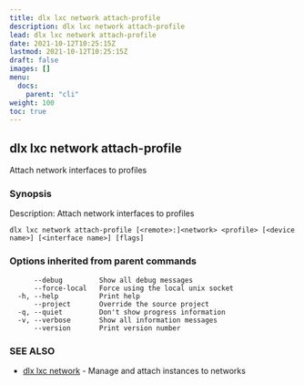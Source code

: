 ```yaml
---
title: dlx lxc network attach-profile
description: dlx lxc network attach-profile
lead: dlx lxc network attach-profile
date: 2021-10-12T10:25:15Z
lastmod: 2021-10-12T10:25:15Z
draft: false
images: []
menu:
  docs:
    parent: "cli"
weight: 100
toc: true
---
```

## dlx lxc network attach-profile

Attach network interfaces to profiles

### Synopsis

Description:
  Attach network interfaces to profiles



```
dlx lxc network attach-profile [<remote>:]<network> <profile> [<device name>] [<interface name>] [flags]
```

### Options inherited from parent commands

```
      --debug         Show all debug messages
      --force-local   Force using the local unix socket
  -h, --help          Print help
      --project       Override the source project
  -q, --quiet         Don't show progress information
  -v, --verbose       Show all information messages
      --version       Print version number
```

### SEE ALSO

* [dlx lxc network](/docs/cmd/dlx_lxc_network)	 - Manage and attach instances to networks

